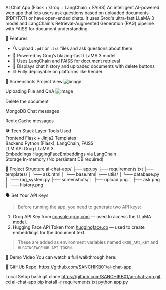 AI Chat App (Flask + Groq + LangChain + FAISS)
An intelligent AI-powered web app that lets users ask questions based on uploaded documents (PDF/TXT) or have open-ended chats. It uses Groq's ultra-fast LLaMA 3 model and LangChain's Retrieval-Augmented Generation (RAG) pipeline with FAISS for document understanding.

🚀 Features
- 🔍 Upload `.pdf` or `.txt` files and ask questions about them
- 🧠 Powered by Groq’s blazing-fast LLaMA 3 model
- 🧰 Uses LangChain and FAISS for document retrieval
- 🧾 Displays chat history and uploaded documents with delete buttons
- 🌐 Fully deployable on platforms like Render

📸 Screenshots
Project View
![image](https://github.com/user-attachments/assets/cc9f92ee-a726-4627-9811-330d3cd9e876)

Uploading File and QnA
![image](https://github.com/user-attachments/assets/1cac202d-7156-4f4c-873f-a01a0c7037c0)

Delete the document

 

MongoDB Chat messages
 

Redix Cache messages

 




🛠️ Tech Stack
  Layer                 Tools Used                                      
 Frontend           Flask + Jinja2 Templates                        
 Backend            Python (Flask), LangChain, FAISS                
 LLM API            Groq LLaMA 3       
 Embeddings         HuggingFaceEmbeddings via LangChain             
 Storage            In-memory (No persistent DB required)           
                     

📂 Project Structure
ai-chat-app/
├── app.py
├── requirements.txt
├── templates/
│ └── ask.html
│ └── base.html
├── utils/
│ └── database.py
│ └── rag_system.py
├── screenshots/
│ ├── upload.png
│ ├── ask.png
│ └── history.png

🗣️ Set Your API Keys 
> Before running the app, you need to generate two API keys:  
 1. Groq API Key from [console.groq.com](https://console.groq.com) — used to access the LLaMA model.  
 2. Hugging Face API Token from [huggingface.co](https://huggingface.co/settings/tokens) — used to create embeddings for the document text.
>These are added as environment variables named `GROQ_API_KEY` and `HUGGINGFACEHUB_API_TOKEN`.

🎥 Demo Video You can watch a full walkthrough here:  

🔗 GitHUb Repo: https://github.com/SANCHIKB01/ai-chat-app

Local Setup
bash
git clone https://github.com/SANCHIKB01/ai-chat-app.git
cd ai-chat-app
pip install -r requirements.txt
python app.py




